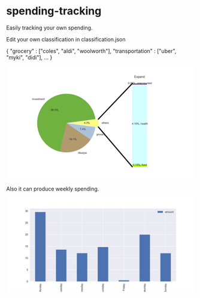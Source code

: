 # spending-tracking

Easily tracking your own spending.

Edit your own classification in classification.json

{
    "grocery" : ["coles", "aldi", "woolworth"],
    "transportation" : ["uber", "myki", "didi"],
    ...
}

![alt text](https://raw.githubusercontent.com/u0-blip/spending-tracking/master/figures/pie%20cat%20Aug-2021.jpg)

Also it can produce weekly spending.

![alt text](https://raw.githubusercontent.com/u0-blip/spending-tracking/master/figures/weekdays%20Oct-2021.jpg)
